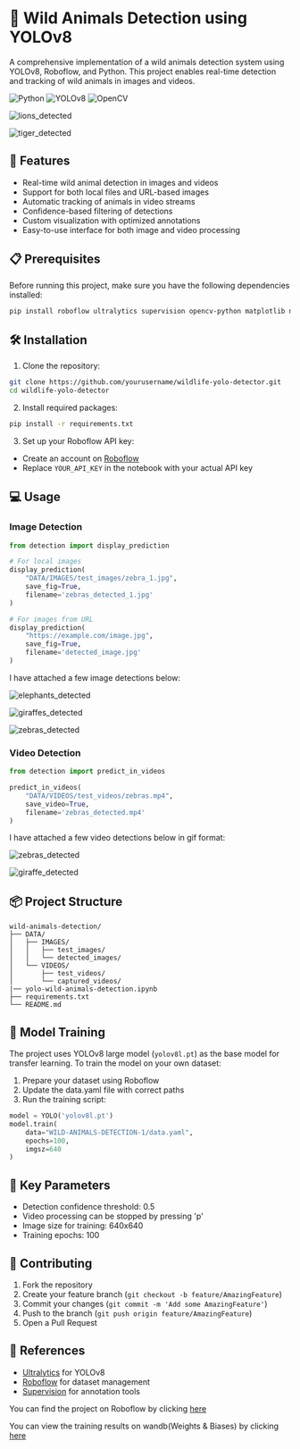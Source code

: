 # 🦁 Wild Animals Detection using YOLOv8

A comprehensive implementation of a wild animals detection system using YOLOv8, Roboflow, and Python. This project enables real-time detection and tracking of wild animals in images and videos. 

![Python](https://img.shields.io/badge/Python-3.7+-blue.svg)
![YOLOv8](https://img.shields.io/badge/YOLO-v8-brightgreen.svg)
![OpenCV](https://img.shields.io/badge/OpenCV-4.x-red.svg)

![lions_detected](https://github.com/user-attachments/assets/1fb43c97-a643-4a4c-a0ae-e61e97767bd8)

![tiger_detected](https://github.com/user-attachments/assets/ca734f18-4deb-4efa-ac65-0eb46e6e791e)



## 🚀 Features

- Real-time wild animal detection in images and videos
- Support for both local files and URL-based images
- Automatic tracking of animals in video streams
- Confidence-based filtering of detections
- Custom visualization with optimized annotations
- Easy-to-use interface for both image and video processing

## 📋 Prerequisites

Before running this project, make sure you have the following dependencies installed:

```bash
pip install roboflow ultralytics supervision opencv-python matplotlib numpy requests
```

## 🛠️ Installation

1. Clone the repository:
```bash
git clone https://github.com/yourusername/wildlife-yolo-detector.git
cd wildlife-yolo-detector
```

2. Install required packages:
```bash
pip install -r requirements.txt
```

3. Set up your Roboflow API key:
- Create an account on [Roboflow](https://roboflow.com)
- Replace `YOUR_API_KEY` in the notebook with your actual API key

## 💻 Usage

### Image Detection

```python
from detection import display_prediction

# For local images
display_prediction(
    "DATA/IMAGES/test_images/zebra_1.jpg",
    save_fig=True,
    filename='zebras_detected_1.jpg'
)

# For images from URL
display_prediction(
    "https://example.com/image.jpg",
    save_fig=True,
    filename='detected_image.jpg'
)
```

I have attached a few image detections below:

![elephants_detected](https://github.com/user-attachments/assets/7c715b0a-daa0-4046-bd7d-3d2d4dfdec11)

![giraffes_detected](https://github.com/user-attachments/assets/c41bdc75-5a0b-48b2-9092-689aa1c82a0b)

![zebras_detected](https://github.com/user-attachments/assets/8130cc73-b461-4cda-b2c7-ad3e1a22d26c)

### Video Detection

```python
from detection import predict_in_videos

predict_in_videos(
    "DATA/VIDEOS/test_videos/zebras.mp4",
    save_video=True,
    filename='zebras_detected.mp4'
)
```
I have attached a few video detections below in gif format:

![zebras_detected](https://github.com/user-attachments/assets/03f0d723-4d36-46b8-9d8a-d41cf616ca74)

![giraffe_detected](https://github.com/user-attachments/assets/f8bf1c33-cbf8-449d-b5fe-1d135c2cef6f)

## 📦 Project Structure

```
wild-animals-detection/
├── DATA/
│   ├── IMAGES/
│   │   ├── test_images/
│   │   └── detected_images/
│   └── VIDEOS/
│       ├── test_videos/
│       └── captured_videos/
|── yolo-wild-animals-detection.ipynb
├── requirements.txt
└── README.md
```

## 🔧 Model Training

The project uses YOLOv8 large model (`yolov8l.pt`) as the base model for transfer learning. To train the model on your own dataset:

1. Prepare your dataset using Roboflow
2. Update the data.yaml file with correct paths
3. Run the training script:

```python
model = YOLO('yolov8l.pt')
model.train(
    data="WILD-ANIMALS-DETECTION-1/data.yaml",
    epochs=100,
    imgsz=640
)
```

## 📝 Key Parameters

- Detection confidence threshold: 0.5
- Video processing can be stopped by pressing 'p'
- Image size for training: 640x640
- Training epochs: 100

## 🤝 Contributing

1. Fork the repository
2. Create your feature branch (`git checkout -b feature/AmazingFeature`)
3. Commit your changes (`git commit -m 'Add some AmazingFeature'`)
4. Push to the branch (`git push origin feature/AmazingFeature`)
5. Open a Pull Request


## 🙏 References

- [Ultralytics](https://github.com/ultralytics/ultralytics) for YOLOv8
- [Roboflow](https://roboflow.com) for dataset management
- [Supervision](https://github.com/roboflow/supervision) for annotation tools

You can find the project on Roboflow by clicking [here](https://universe.roboflow.com/puspendu-ai-vision-workspace/wild-animals-detection-fspct)

You can view the training results on wandb(Weights & Biases) by clicking [here](https://wandb.ai/ranapuspendu24-iit-madras-foundation/Ultralytics/runs/o2ze0pai/workspace?nw=nwuserranapuspendu24)
